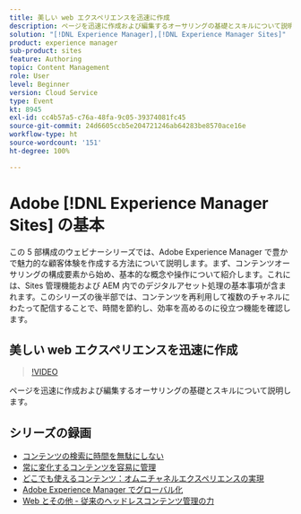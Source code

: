 ```yaml
---
title: 美しい web エクスペリエンスを迅速に作成
description: ページを迅速に作成および編集するオーサリングの基礎とスキルについて説明します。
solution: "[!DNL Experience Manager],[!DNL Experience Manager Sites]"
product: experience manager
sub-product: sites
feature: Authoring
topic: Content Management
role: User
level: Beginner
version: Cloud Service
type: Event
kt: 8945
exl-id: cc4b57a5-c76a-48fa-9c05-39374081fc45
source-git-commit: 24d6605ccb5e204721246ab64283be8570ace16e
workflow-type: ht
source-wordcount: '151'
ht-degree: 100%

---
```


# Adobe [!DNL Experience Manager Sites] の基本

この 5 部構成のウェビナーシリーズでは、Adobe Experience Manager で豊かで魅力的な顧客体験を作成する方法について説明します。まず、コンテンツオーサリングの構成要素から始め、基本的な概念や操作について紹介します。これには、Sites 管理機能および AEM 内でのデジタルアセット処理の基本事項が含まれます。このシリーズの後半部では、コンテンツを再利用して複数のチャネルにわたって配信することで、時間を節約し、効率を高めるのに役立つ機能を確認します。

## 美しい web エクスペリエンスを迅速に作成

>[!VIDEO](https://video.tv.adobe.com/v/337014/?quality=12&learn=on&hidetitle=true)

ページを迅速に作成および編集するオーサリングの基礎とスキルについて説明します。

## シリーズの録画

* [コンテンツの検索に時間を無駄にしない](media-library-administration.md)
* [常に変化するコンテンツを容易に管理](collaboration-tools.md)
* [どこでも使えるコンテンツ：オムニチャネルエクスペリエンスの実現](omnichannel-experiences.md)
* [Adobe Experience Manager でグローバル化](multi-site-management-web-translation.md)
* [Web とその他 - 従来のヘッドレスコンテンツ管理の力](traditional-headless-content-management.md)
